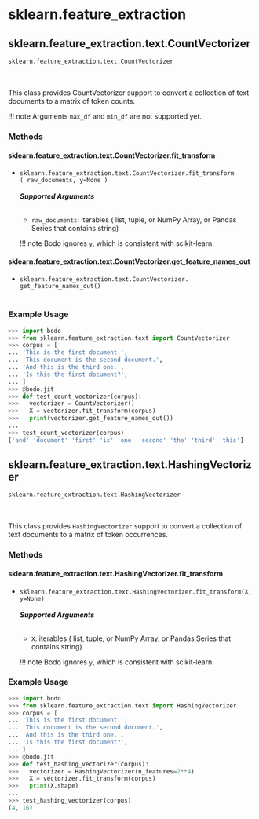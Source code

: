 # sklearn.feature_extraction



## sklearn.feature_extraction.text.CountVectorizer

<code><apihead>sklearn.feature_extraction.text.<apiname>CountVectorizer</apiname></apihead></code><br><br><br>

This class provides CountVectorizer support to convert a collection of
text documents to a matrix of token counts.

!!! note
    Arguments `max_df` and `min_df` are not supported yet.

### Methods

#### sklearn.feature_extraction.text.CountVectorizer.fit_transform


- <code><apihead>sklearn.feature_extraction.text.CountVectorizer.<apiname>fit_transform</apiname> ( raw_documents, y=None ) </apihead></code>
<br><br>
    ***Supported Arguments***
    <br>
    <br> 
    -   `raw_documents`: iterables ( list, tuple, or NumPy Array, or Pandas
    Series that contains string)

    !!! note
        Bodo ignores `y`, which is consistent with scikit-learn.
        
        
#### sklearn.feature_extraction.text.CountVectorizer.get_feature_names_out


- <code><apihead>sklearn.feature_extraction.text.CountVectorizer. <apiname>get_feature_names_out</apiname>()</apihead></code>
<br><br>
### Example Usage

```py
>>> import bodo
>>> from sklearn.feature_extraction.text import CountVectorizer
>>> corpus = [
... 'This is the first document.',
... 'This document is the second document.',
... 'And this is the third one.',
... 'Is this the first document?',
... ]
>>> @bodo.jit
>>> def test_count_vectorizer(corpus):
>>>   vectorizer = CountVectorizer()
>>>   X = vectorizer.fit_transform(corpus)
>>>   print(vectorizer.get_feature_names_out())
...
>>> test_count_vectorizer(corpus)
['and' 'document' 'first' 'is' 'one' 'second' 'the' 'third' 'this']
```

## sklearn.feature_extraction.text.HashingVectorizer

<code><apihead>sklearn.feature_extraction.text.<apiname>HashingVectorizer</apiname></apihead></code><br><br><br>

This class provides `HashingVectorizer` support to convert a collection
of text documents to a matrix of token occurrences.

### Methods

#### sklearn.feature_extraction.text.HashingVectorizer.fit_transform


- <code><apihead>sklearn.feature_extraction.text.HashingVectorizer.<apiname>fit_transform</apiname>(X, y=None)</apihead></code>
<br><br>
    ***Supported Arguments***
    <br>
    <br> 
    - `X`: iterables ( list, tuple, or NumPy Array, or Pandas
           Series that contains string)

    !!! note
        Bodo ignores `y`, which is consistent with scikit-learn.

### Example Usage

```py
>>> import bodo
>>> from sklearn.feature_extraction.text import HashingVectorizer
>>> corpus = [
... 'This is the first document.',
... 'This document is the second document.',
... 'And this is the third one.',
... 'Is this the first document?',
... ]
>>> @bodo.jit
>>> def test_hashing_vectorizer(corpus):
>>>   vectorizer = HashingVectorizer(n_features=2**4)
>>>   X = vectorizer.fit_transform(corpus)
>>>   print(X.shape)
...
>>> test_hashing_vectorizer(corpus)
(4, 16)
```